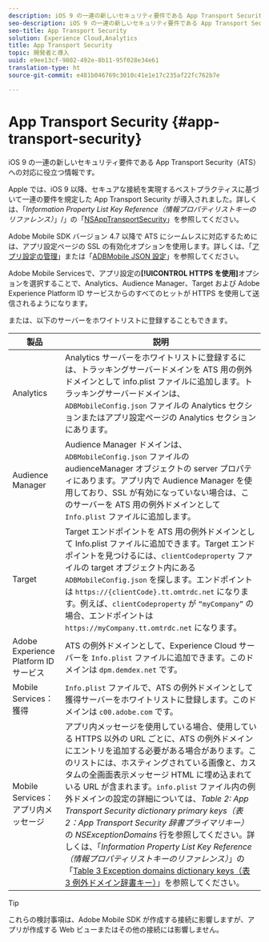 ```yaml
---
description: iOS 9 の一連の新しいセキュリティ要件である App Transport Security（ATS）への対応に役立つ情報です。
seo-description: iOS 9 の一連の新しいセキュリティ要件である App Transport Security（ATS）への対応に役立つ情報です。
seo-title: App Transport Security
solution: Experience Cloud,Analytics
title: App Transport Security
topic: 開発者と導入
uuid: e9ee13cf-9802-492e-8b11-95f028e34e61
translation-type: ht
source-git-commit: e481b046769c3010c41e1e17c235af22fc762b7e

---
```



# App Transport Security {#app-transport-security}

iOS 9 の一連の新しいセキュリティ要件である App Transport Security（ATS）への対応に役立つ情報です。

Apple では、iOS 9 以降、セキュアな接続を実現するベストプラクティスに基づいて一連の要件を規定した App Transport Security が導入されました。詳しくは、「*Information Property List Key Reference（情報プロパティリストキーのリファレンス）*」/」の「[NSAppTransportSecurity](https://developer.apple.com/library/prerelease/ios/technotes/App-Transport-Security-Technote/)」を参照してください。

Adobe Mobile SDK バージョン 4.7 以降で ATS にシームレスに対応するためには、アプリ設定ページの SSL の有効化オプションを使用します。詳しくは、「[アプリ設定の管理](/help/using/c-manage-app-settings/c-manage-app-settings.md)」または「[ADBMobile JSON 設定](/help/ios/configuration/json-config/json-config.md)」を参照してください。

Adobe Mobile Servicesで、アプリ設定の&#x200B;**[!UICONTROL HTTPS を使用]**&#x200B;オプションを選択することで、Analytics、Audience Manager、Target および Adobe Experience Platform ID サービスからのすべてのヒットが HTTPS を使用して送信されるようになります。

または、以下のサーバーをホワイトリストに登録することもできます。

| 製品 | 説明 |
|--- |--- |
| Analytics | Analytics サーバーをホワイトリストに登録するには、トラッキングサーバードメインを ATS 用の例外ドメインとして info.plist ファイルに追加します。トラッキングサーバードメインは、`ADBMobileConfig.json` ファイルの Analytics セクションまたはアプリ設定ページの Analytics セクションにあります。 |
| Audience Manager | Audience Manager ドメインは、`ADBMobileConfig.json` ファイルの audienceManager オブジェクトの server プロパティにあります。アプリ内で Audience Manager を使用しており、SSL が有効になっていない場合は、このサーバーを ATS 用の例外ドメインとして `Info.plist` ファイルに追加します。 |
| Target | Target エンドポイントを ATS 用の例外ドメインとして Info.plist ファイルに追加できます。Target エンドポイントを見つけるには、`clientCodeproperty` ファイルの target オブジェクト内にある `ADBMobileConfig.json` を探します。エンドポイントは `https://{clientCode}.tt.omtrdc.net` になります。例えば、`clientCodeproperty` が `“myCompany”` の場合、エンドポイントは `https://myCompany.tt.omtrdc.net` になります。 |
| Adobe Experience Platform ID サービス | ATS の例外ドメインとして、Experience Cloud サーバーを `Info.plist` ファイルに追加できます。このドメインは `dpm.demdex.net` です。 |
| Mobile Services：獲得 | `Info.plist` ファイルで、ATS の例外ドメインとして獲得サーバーをホワイトリストに登録します。このドメインは `c00.adobe.com` です。 |
| Mobile Services：アプリ内メッセージ | アプリ内メッセージを使用している場合、使用している HTTPS 以外の URL ごとに、ATS の例外ドメインにエントリを追加する必要がある場合があります。このリストには、ホスティングされている画像と、カスタムの全画面表示メッセージ HTML に埋め込まれている URL が含まれます。`info.plist` ファイル内の例外ドメインの設定の詳細については、*Table 2: App Transport Security dictionary primary keys（表 2：App Transport Security 辞書プライマリキー）* の *NSExceptionDomains* 行を参照してください。詳しくは、「*Information Property List Key Reference（情報プロパティリストキーのリファレンス）*」の「[Table 3 Exception domains dictionary keys（表 3 例外ドメイン辞書キー）](https://developer.apple.com/library/prerelease/ios/technotes/App-Transport-Security-Technote/)」を参照してください。 |

>[!TIP]
>
>これらの検討事項は、Adobe Mobile SDK が作成する接続に影響しますが、アプリが作成する Web ビューまたはその他の接続には影響しません。

